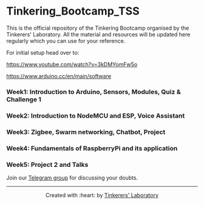 # Tinkering_Bootcamp_TSS
This is the official repository of the Tinkering Bootcamp organised by the Tinkerers' Laboratory. All the material and resources will be updated here regularly which you can use for your reference.

For initial setup head over to:

https://www.youtube.com/watch?v=3kDMYomFw5o

https://www.arduino.cc/en/main/software

### Week1: Introduction to Arduino, Sensors, Modules, Quiz & Challenge 1
### Week2: Introduction to NodeMCU and ESP, Voice Assistant
### Week3: Zigbee, Swarm networking, Chatbot, Project
### Week4: Fundamentals of RaspberryPi and its application
### Week5: Project 2 and Talks


Join our [Telegram group](https://t.me/joinchat/R1ahDxQ4YzQ3HFJXQiAbQA) for discussing your doubts.

***

<p align="center">Created with :heart: by <a href="https://www.tinkerers-lab.org/">Tinkerers' Laboratory</a></p>
